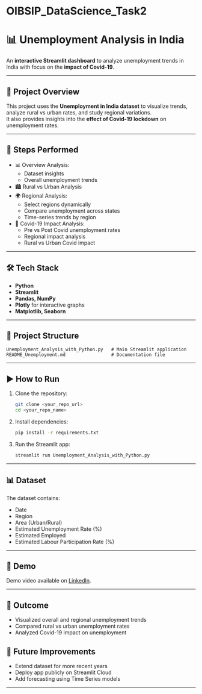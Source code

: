 # OIBSIP_DataScience_Task2

# 📊 Unemployment Analysis in India

An **interactive Streamlit dashboard** to analyze unemployment trends in India with focus on the **impact of Covid-19**.  

---

## 📌 Project Overview
This project uses the **Unemployment in India dataset** to visualize trends, analyze rural vs urban rates, and study regional variations.  
It also provides insights into the **effect of Covid-19 lockdown** on unemployment rates.  

---

## 🔹 Steps Performed
- 📊 Overview Analysis:
  - Dataset insights
  - Overall unemployment trends  
- 🏙️ Rural vs Urban Analysis  
- 🌍 Regional Analysis:
  - Select regions dynamically
  - Compare unemployment across states
  - Time-series trends by region
- 🦠 Covid-19 Impact Analysis:
  - Pre vs Post Covid unemployment rates
  - Regional impact analysis
  - Rural vs Urban Covid impact  

---

## 🛠️ Tech Stack
- **Python**
- **Streamlit**
- **Pandas, NumPy**
- **Plotly** for interactive graphs
- **Matplotlib, Seaborn**

---

## 📂 Project Structure
```
Unemployment_Analysis_with_Python.py   # Main Streamlit application
README_Unemployment.md                 # Documentation file
```

---

## ▶️ How to Run
1. Clone the repository:
   ```bash
   git clone <your_repo_url>
   cd <your_repo_name>
   ```

2. Install dependencies:
   ```bash
   pip install -r requirements.txt
   ```

3. Run the Streamlit app:
   ```bash
   streamlit run Unemployment_Analysis_with_Python.py
   ```

---

## 📊 Dataset
The dataset contains:  
- Date  
- Region  
- Area (Urban/Rural)  
- Estimated Unemployment Rate (%)  
- Estimated Employed  
- Estimated Labour Participation Rate (%)  

---

## 🎯 Demo
Demo video available on [LinkedIn](https://www.linkedin.com/posts/k-duraimurugan-4b83b2307_oasisinfobyte-internship-datascience-activity-7367463088968658944-eRN9?utm_source=share&utm_medium=member_desktop&rcm=ACoAAE4w30wBf7N4SVn0jOy8x7aXPJZdKpuYXAs). 

---

## 🎯 Outcome
- Visualized overall and regional unemployment trends
- Compared rural vs urban unemployment rates
- Analyzed Covid-19 impact on unemployment

## 📌 Future Improvements
- Extend dataset for more recent years  
- Deploy app publicly on Streamlit Cloud  
- Add forecasting using Time Series models  

---
